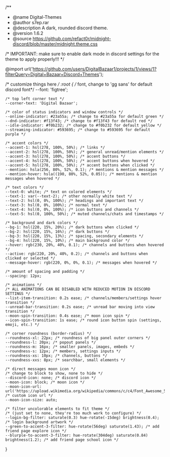 /**
 * @name Digital-Themes
 * @author s7ep.rar
 * @description A dark, rounded discord theme.
 * @version 1.6.2
 * @source https://github.com/refact0r/midnight-discord/blob/master/midnight.theme.css

/* IMPORTANT: make sure to enable dark mode in discord settings for the theme to apply properly!!! */

@import url('https://github.com/users/DigitalBazaar1/projects/1/views/1?filterQuery=Digital+Bazaar+Discord+Themes');

/* customize things here */
:root {
	/* font, change to 'gg sans' for default discord font*/
	--font: 'figtree';

	/* top left corner text */
	--corner-text: 'Digital Bazaar';

	/* color of status indicators and window controls */
	--online-indicator: #23a55a; /* change to #23a55a for default green */
	--dnd-indicator: #f13f43; /* change to #f13f43 for default red */
	--idle-indicator: #f0b232; /* change to #f0b232 for default yellow */
	--streaming-indicator: #593695; /* change to #593695 for default purple */

	/* accent colors */
	--accent-1: hsl(278, 100%, 50%); /* links */
	--accent-2: hsl(278, 100%, 50%); /* general unread/mention elements */
	--accent-3: hsl(278, 100%, 50%); /* accent buttons */
	--accent-4: hsl(278, 100%, 50%); /* accent buttons when hovered */
	--accent-5: hsl(278, 100%, 50%); /* accent buttons when clicked */
	--mention: hsla(256, 80%, 52%, 0.1); /* mentions & mention messages */
	--mention-hover: hsla((190, 80%, 52%, 0.05)); /* mentions & mention messages when hovered */

	/* text colors */
	--text-0: white; /* text on colored elements */
	--text-1: var(--text-2); /* other normally white text */
	--text-2: hsl(0, 0%, 100%); /* headings and important text */
	--text-3: hsl(0, 0%, 100%); /* normal text */
	--text-4: hsl(0, 0%, 100%); /* icon buttons and channels */
	--text-5: hsl(0, 100%, 50%); /* muted channels/chats and timestamps */

	/* background and dark colors */
	--bg-1: hsl(220, 15%, 20%); /* dark buttons when clicked */
	--bg-2: hsl(220, 15%, 16%); /* dark buttons */
	--bg-3: hsl(220, 15%, 13%); /* spacing, secondary elements */
	--bg-4: hsl(220, 15%, 10%); /* main background color */
	--hover: rgb(230, 20%, 40%, 0.1); /* channels and buttons when hovered */
	--active: rgb(220, 20%, 40%, 0.2); /* channels and buttons when clicked or selected */
	--message-hover: rgb(220, 0%, 0%, 0.1); /* messages when hovered */

	/* amount of spacing and padding */
	--spacing: 12px;

	/* animations */
	/* ALL ANIMATIONS CAN BE DISABLED WITH REDUCED MOTION IN DISCORD SETTINGS */
	--list-item-transition: 0.2s ease; /* channels/members/settings hover transition */
	--unread-bar-transition: 0.2s ease; /* unread bar moving into view transition */
	--moon-spin-transition: 0.4s ease; /* moon icon spin */
	--icon-spin-transition: 1s ease; /* round icon button spin (settings, emoji, etc.) */

	/* corner roundness (border-radius) */
	--roundness-xl: 22px; /* roundness of big panel outer corners */
	--roundness-l: 20px; /* popout panels */
	--roundness-m: 16px; /* smaller panels, images, embeds */
	--roundness-s: 12px; /* members, settings inputs */
	--roundness-xs: 10px; /* channels, buttons */
	--roundness-xxs: 8px; /* searchbar, small elements */

	/* direct messages moon icon */
	/* change to block to show, none to hide */
	--discord-icon: none; /* discord icon */
	--moon-icon: block; /* moon icon */
	--moon-icon-url: url('https://upload.wikimedia.org/wikipedia/commons/c/c4/Font_Awesome_5_solid_moon.svg'); /* custom icon url */
	--moon-icon-size: auto;

	/* filter uncolorable elements to fit theme */
	/* (just set to none, they're too much work to configure) */
	--login-bg-filter: saturate(0.3) hue-rotate(-15deg) brightness(0.4); /* login background artwork */
	--green-to-accent-3-filter: hue-rotate(56deg) saturate(1.43); /* add friend page explore icon */
	--blurple-to-accent-3-filter: hue-rotate(304deg) saturate(0.84) brightness(1.2); /* add friend page school icon */
}
